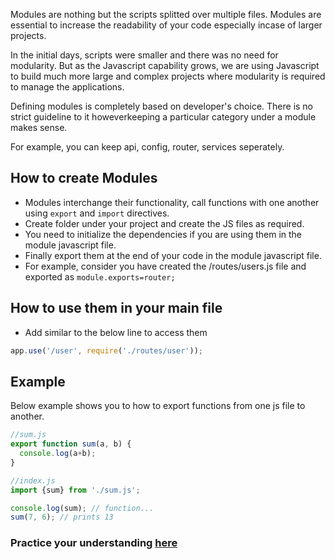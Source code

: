 Modules are nothing but the scripts splitted over multiple files. Modules are essential to increase the readability of your code especially incase of larger projects. 

In the initial days, scripts were smaller and there was no need for modularity. But as the Javascript capability grows, we are using Javascript to build much more large and complex projects where modularity is required to manage the applications.

Defining modules is completely based on developer's choice. There is no strict guideline to it howeverkeeping a particular category under a module makes sense.

For example, you can keep api, config, router, services seperately.

## How to create Modules

* Modules interchange their functionality, call functions with one another using `export` and `import` directives.
* Create folder under your project and create the JS files as required.
* You need to initialize the dependencies if you are using them in the module javascript file.
* Finally export them at the end of your code in the module javascript file.
* For example, consider you have created the /routes/users.js file and exported as `module.exports=router;`

## How to use them in your main file

* Add similar to the below line to access them

```javascript
app.use('/user', require('./routes/user'));
```

## Example

Below example shows you to how to export functions from one js file to another.

```javascript
//sum.js
export function sum(a, b) {
  console.log(a+b);
}
```
```javascript
//index.js
import {sum} from './sum.js';

console.log(sum); // function...
sum(7, 6); // prints 13
```
### Practice your understanding [here](https://onecompiler.com/javascript) 
